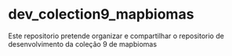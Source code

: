 # dev_colection9_mapbiomas
Este repositorio pretende organizar e compartilhar o repositorio de desenvolvimento da coleção 9 de mapbiomas
